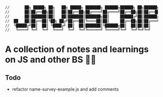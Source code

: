```BASH 
//       ██╗ █████╗ ██╗   ██╗ █████╗ ███████╗ ██████╗██████╗ ██╗██████╗ ████████╗██╗███╗   ██╗ ██████╗ 
//       ██║██╔══██╗██║   ██║██╔══██╗██╔════╝██╔════╝██╔══██╗██║██╔══██╗╚══██╔══╝██║████╗  ██║██╔════╝ 
//       ██║███████║██║   ██║███████║███████╗██║     ██████╔╝██║██████╔╝   ██║   ██║██╔██╗ ██║██║  ███╗
//  ██   ██║██╔══██║╚██╗ ██╔╝██╔══██║╚════██║██║     ██╔══██╗██║██╔═══╝    ██║   ██║██║╚██╗██║██║   ██║
//  ╚█████╔╝██║  ██║ ╚████╔╝ ██║  ██║███████║╚██████╗██║  ██║██║██║        ██║   ██║██║ ╚████║╚██████╔╝
//   ╚════╝ ╚═╝  ╚═╝  ╚═══╝  ╚═╝  ╚═╝╚══════╝ ╚═════╝╚═╝  ╚═╝╚═╝╚═╝        ╚═╝   ╚═╝╚═╝  ╚═══╝ ╚═════╝ 
```

# A collection of notes and learnings on JS and other BS 🤘📄

## Todo

- refactor name-survey-example.js and add comments
